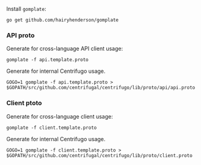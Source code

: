Install `gomplate`:

```
go get github.com/hairyhenderson/gomplate
```

### API proto

Generate for cross-language API client usage:

```
gomplate -f api.template.proto
```

Generate for internal Centrifugo usage.

```
GOGO=1 gomplate -f api.template.proto > $GOPATH/src/github.com/centrifugal/centrifugo/lib/proto/api/api.proto
```

### Client ptoto

Generate for cross-language client usage:

```
gomplate -f client.template.proto
```

Generate for internal Centrifugo usage.

```
GOGO=1 gomplate -f client.template.proto > $GOPATH/src/github.com/centrifugal/centrifugo/lib/proto/client.proto
```
